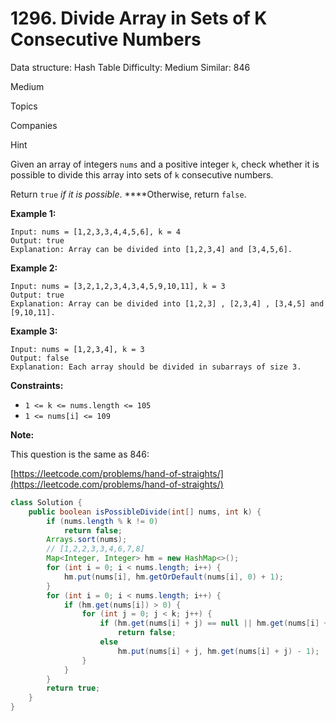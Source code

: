 # 1296. Divide Array in Sets of K Consecutive Numbers

Data structure: Hash Table
Difficulty: Medium
Similar: 846

Medium

Topics

Companies

Hint

Given an array of integers `nums` and a positive integer `k`, check whether it is possible to divide this array into sets of `k` consecutive numbers.

Return `true` *if it is possible*. ****Otherwise, return `false`.

**Example 1:**

```
Input: nums = [1,2,3,3,4,4,5,6], k = 4
Output: true
Explanation: Array can be divided into [1,2,3,4] and [3,4,5,6].

```

**Example 2:**

```
Input: nums = [3,2,1,2,3,4,3,4,5,9,10,11], k = 3
Output: true
Explanation: Array can be divided into [1,2,3] , [2,3,4] , [3,4,5] and [9,10,11].

```

**Example 3:**

```
Input: nums = [1,2,3,4], k = 3
Output: false
Explanation: Each array should be divided in subarrays of size 3.

```

**Constraints:**

- `1 <= k <= nums.length <= 105`
- `1 <= nums[i] <= 109`

**Note:**

This question is the same as 846:

[https://leetcode.com/problems/hand-of-straights/](https://leetcode.com/problems/hand-of-straights/)

```java
class Solution {
    public boolean isPossibleDivide(int[] nums, int k) {
        if (nums.length % k != 0)
            return false;
        Arrays.sort(nums);
        // [1,2,2,3,3,4,6,7,8]
        Map<Integer, Integer> hm = new HashMap<>();
        for (int i = 0; i < nums.length; i++) {
            hm.put(nums[i], hm.getOrDefault(nums[i], 0) + 1);
        }
        for (int i = 0; i < nums.length; i++) {
            if (hm.get(nums[i]) > 0) {
                for (int j = 0; j < k; j++) {
                    if (hm.get(nums[i] + j) == null || hm.get(nums[i] + j) == 0)
                        return false;
                    else
                        hm.put(nums[i] + j, hm.get(nums[i] + j) - 1);
                }
            }
        }
        return true;
    }
}
```